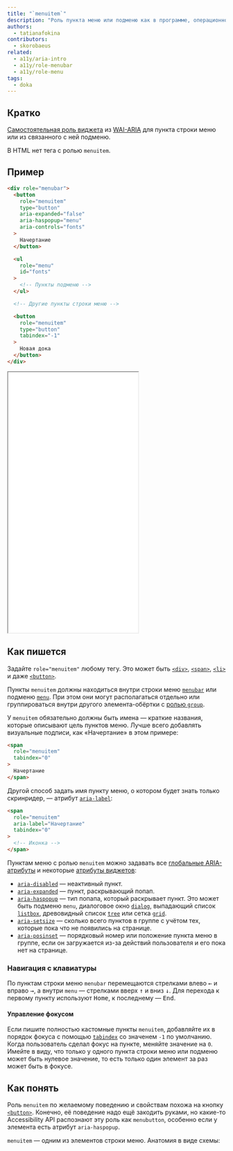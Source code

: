 ```yaml
---
title: "`menuitem`"
description: "Роль пункта меню или подменю как в программе, операционной системе или в приложении."
authors:
  - tatianafokina
contributors:
  - skorobaeus
related:
  - a11y/aria-intro
  - a11y/role-menubar
  - a11y/role-menu
tags:
  - doka
---
```


## Кратко

[Самостоятельная роль виджета](/a11y/aria-roles/#roli-vidzhetov) из [WAI-ARIA](/a11y/aria-intro/#specifikaciya) для пункта строки меню или из связанного с ней подменю.

В HTML нет тега с ролью `menuitem`.

## Пример

```html
<div role="menubar">
  <button
    role="menuitem"
    type="button"
    aria-expanded="false"
    aria-haspopup="menu"
    aria-controls="fonts"
  >
    Начертание
  </button>

  <ul
    role="menu"
    id="fonts"
  >
    <!-- Пункты подменю -->
  </ul>

  <!-- Другие пункты строки меню -->

  <button
    role="menuitem"
    type="button"
    tabindex="-1"
  >
    Новая дока
  </button>
</div>
```

<iframe title="Меню веб-редактора текста" src="demos/app-menu/" height="600"></iframe>

## Как пишется

Задайте `role="menuitem"` любому тегу. Это может быть [`<div>`](/html/div/), [`<span>`](/html/span/), [`<li>`](/html/li/) и даже [`<button>`](/html/button/).

Пункты `menuitem` должны находиться внутри строки меню [`menubar`](/a11y/role-menubar/) или подменю [`menu`](/a11y/role-menu/). При этом они могут располагаться отдельно или группироваться внутри другого элемента-обёртки с [ролью `group`](/a11y/role-group/).

У `menuitem` обязательно должны быть имена — краткие названия, которые описывают цель пунктов меню. Лучше всего добавлять визуальные подписи, как «Начертание» в этом примере:

```html
<span
  role="menuitem"
  tabindex="0"
>
  Начертание
</span>
```

Другой способ задать имя пункту меню, о котором будет знать только скринридер, — атрибут [`aria-label`](/a11y/aria-label/):

```html
<span
  role="menuitem"
  aria-label="Начертание"
  tabindex="0"
>
  <!-- Иконка -->
</span>
```

Пунктам меню с ролью `menuitem` можно задавать все [глобальные ARIA-атрибуты](/a11y/aria-attrs/#globalnye-atributy) и некоторые [атрибуты виджетов](/a11y/aria-attrs/#atributy-vidzhetov):

- [`aria-disabled`](/a11y/aria-disabled/) — неактивный пункт.
- [`aria-expanded`](/a11y/aria-expanded/) — пункт, раскрывающий попап.
- [`aria-haspopup`](/a11y/aria-haspopup/) — тип попапа, который раскрывает пункт. Это может быть подменю `menu`, диалоговое окно [`dialog`](/a11y/role-dialog/), выпадающий список [`listbox`](/a11y/role-listbox/), древовидный список [`tree`](/a11y/role-tree/) или сетка [`grid`](/a11y/role-grid/).
- [`aria-setsize`](/a11y/aria-setsize/) — сколько всего пунктов в группе с учётом тех, которые пока что не появились на странице.
- [`aria-posinset`](/a11y/aria-posinset/) — порядковый номер или положение пункта меню в группе, если он загружается из-за действий пользователя и его пока нет на странице.

### Навигация с клавиатуры

По пунктам строки меню `menubar` перемещаются стрелками влево <kbd>←</kbd> и вправо <kbd>→</kbd>, а внутри `menu` — стрелками вверх <kbd>↑</kbd> и вниз <kbd>↓</kbd>. Для перехода к первому пункту используют <kbd>Home</kbd>, к последнему — <kbd>End</kbd>.

#### Управление фокусом

Если пишите полностью кастомные пункты `menuitem`, добавляйте их в порядок фокуса с помощью [`tabindex`](/html/global-attrs/#tabindex) со значенем `-1` по умолчанию. Когда пользователь сделал фокус на пункте, меняйте значение на `0`. Имейте в виду, что только у одного пункта строки меню или подменю может быть нулевое значение, то есть только один элемент за раз может быть в фокусе.

## Как понять

Роль `menuitem` по желаемому поведению и свойствам похожа на кнопку [`<button>`](/html/button/). Конечно, её поведение надо ещё закодить руками, но какие-то Accessibility API распознают эту роль как `menubutton`, особенно если у элемента есть атрибут `aria-haspopup`.

`menuitem` — одним из элементов строки меню. Анатомия в виде схемы:

